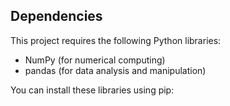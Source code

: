 ## Dependencies

This project requires the following Python libraries:

* NumPy (for numerical computing)
* pandas (for data analysis and manipulation)

You can install these libraries using pip:
